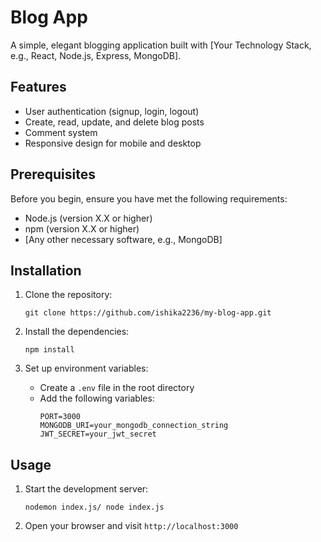 # Blog App

A simple, elegant blogging application built with [Your Technology Stack, e.g., React, Node.js, Express, MongoDB].

## Features

- User authentication (signup, login, logout)
- Create, read, update, and delete blog posts
- Comment system
- Responsive design for mobile and desktop

## Prerequisites

Before you begin, ensure you have met the following requirements:

- Node.js (version X.X or higher)
- npm (version X.X or higher)
- [Any other necessary software, e.g., MongoDB]

## Installation

1. Clone the repository:
   ```
   git clone https://github.com/ishika2236/my-blog-app.git
   ```



2. Install the dependencies:
   ```
   npm install
   ```

3. Set up environment variables:
   - Create a `.env` file in the root directory
   - Add the following variables:
     ```
     PORT=3000
     MONGODB_URI=your_mongodb_connection_string
     JWT_SECRET=your_jwt_secret
     ```

## Usage

1. Start the development server:
   ```
   nodemon index.js/ node index.js
   ```

2. Open your browser and visit `http://localhost:3000`

